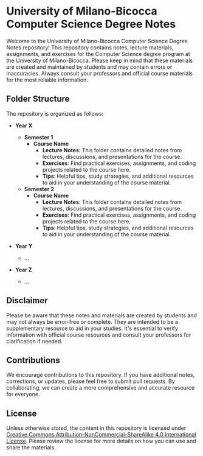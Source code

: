# University of Milano-Bicocca Computer Science Degree Notes

Welcome to the University of Milano-Bicocca Computer Science Degree Notes repository! This repository contains notes, lecture materials, assignments, and exercises for the Computer Science degree program at the University of Milano-Bicocca. Please keep in mind that these materials are created and maintained by students and may contain errors or inaccuracies. Always consult your professors and official course materials for the most reliable information.

## Folder Structure

The repository is organized as follows:

- **Year X**
  - **Semester 1**
    - **Course Name**
      - **Lecture Notes**: This folder contains detailed notes from lectures, discussions, and presentations for the course.
      - **Exercises**: Find practical exercises, assignments, and coding projects related to the course here.
      - **Tips**: Helpful tips, study strategies, and additional resources to aid in your understanding of the course material.
  - **Semester 2**
    - **Course Name**
      - **Lecture Notes**: This folder contains detailed notes from lectures, discussions, and presentations for the course.
      - **Exercises**: Find practical exercises, assignments, and coding projects related to the course here.
      - **Tips**: Helpful tips, study strategies, and additional resources to aid in your understanding of the course material.

- **Year Y**
  - ...
  
- **Year Z**
  - ...

## Disclaimer

Please be aware that these notes and materials are created by students and may not always be error-free or complete. They are intended to be a supplementary resource to aid in your studies. It's essential to verify information with official course resources and consult your professors for clarification if needed.

## Contributions

We encourage contributions to this repository. If you have additional notes, corrections, or updates, please feel free to submit pull requests. By collaborating, we can create a more comprehensive and accurate resource for everyone.

## License

Unless otherwise stated, the content in this repository is licensed under [Creative Commons Attribution-NonCommercial-ShareAlike 4.0 International License](https://creativecommons.org/licenses/by-nc-sa/4.0/). Please review the license for more details on how you can use and share the materials.

